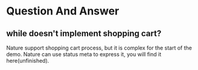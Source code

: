 # Question And Answer

## while doesn't implement shopping cart?

Nature support shopping cart process, but it is complex for the start of the demo. Nature can use status meta to express it,  you will find it here(unfinished).

